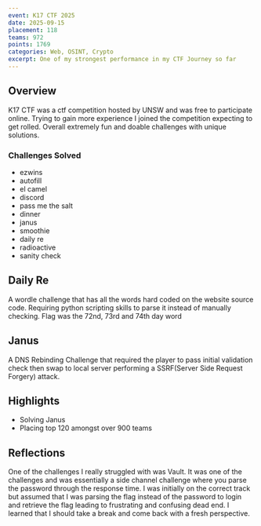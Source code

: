 ```yaml
---
event: K17 CTF 2025
date: 2025-09-15
placement: 118
teams: 972
points: 1769
categories: Web, OSINT, Crypto
excerpt: One of my strongest performance in my CTF Journey so far
---
```


## Overview

K17 CTF was a ctf competition hosted by UNSW and was free to participate online. Trying to gain more experience I joined the competition expecting to get rolled. Overall extremely fun and doable challenges with unique solutions. 

### Challenges Solved
* ezwins
* autofill
* el camel
* discord
* pass me the salt
* dinner
* janus
* smoothie
* daily re
* radioactive
* sanity check
  
## Daily Re
A wordle challenge that has all the words hard coded on the website source code. Requiring python scripting skills to parse it instead of manually checking. Flag was the 72nd, 73rd and 74th day word

## Janus
A DNS Rebinding Challenge that required the player to pass initial validation check then swap to local server performing a SSRF(Server Side Request Forgery) attack. 

## Highlights

- Solving Janus
- Placing top 120 amongst over 900 teams

## Reflections

One of the challenges I really struggled with was Vault. It was one of the challenges and was essentially a side channel challenge where you parse the password through the response time. I was initially on the correct track but assumed that I was parsing the flag instead of the password to login and retrieve the flag leading to frustrating and confusing dead end. I learned that I should take a break and come back with a fresh perspective.

